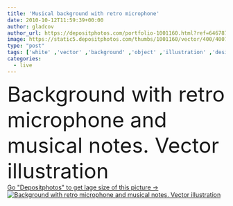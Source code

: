 ```yaml
---
title: 'Musical background with retro microphone'
date: 2010-10-12T11:59:39+00:00
author: gladcov
author_url: https://depositphotos.com/portfolio-1001160.html?ref=64678756
image: https://static5.depositphotos.com/thumbs/1001160/vector/400/4007342/api_thumb_450.jpg?forcejpeg=true
type: "post"
tags: ['white' ,'vector' ,'background' ,'object' ,'illustration' ,'design' ,'isolated' ,'metal' ,'silver' ,'studio' ,'black' ,'grunge' ,'old' ,'retro' ,'vintage' ,'instrument' ,'classic' ,'icon' ,'communication' ,'electronic' ,'fingers' ,'sound' ,'with' ,'professional' ,'audio' ,'broadcast' ,'karaoke' ,'live' ,'microphone' ,'music' ,'musical' ,'radio' ,'notes' ,'volume' ,'media' ,'and' ,'ladies' ,'vectores' ,'mikrofon' ,'microfone' ,'music notes' ,'musical notes' ,'musicales' ,'texturas' ,'musicais' ]
categories: 
  - live
---
```

<div aling="center">
            <font size="60"> Background with retro microphone and musical notes. Vector illustration</font>   
</div>
<div>
    <a href='https://static5.depositphotos.com/thumbs/1001160/vector/400/4007342/api_thumb_450.jpg?forcejpeg=true?ref=64678756' target=_blank > Go "Depositphotos" to get lage size of this picture ->
        <img href='https://static5.depositphotos.com/thumbs/1001160/vector/400/4007342/api_thumb_450.jpg?forcejpeg=true?ref=64678756' src='https://static5.depositphotos.com/1001160/400/v/950/depositphotos_4007342-stock-illustration-musical-background-with-retro-microphone.jpg?forcejpeg=true' alt='Background with retro microphone and musical notes. Vector illustration' >
    </a>
</div>
